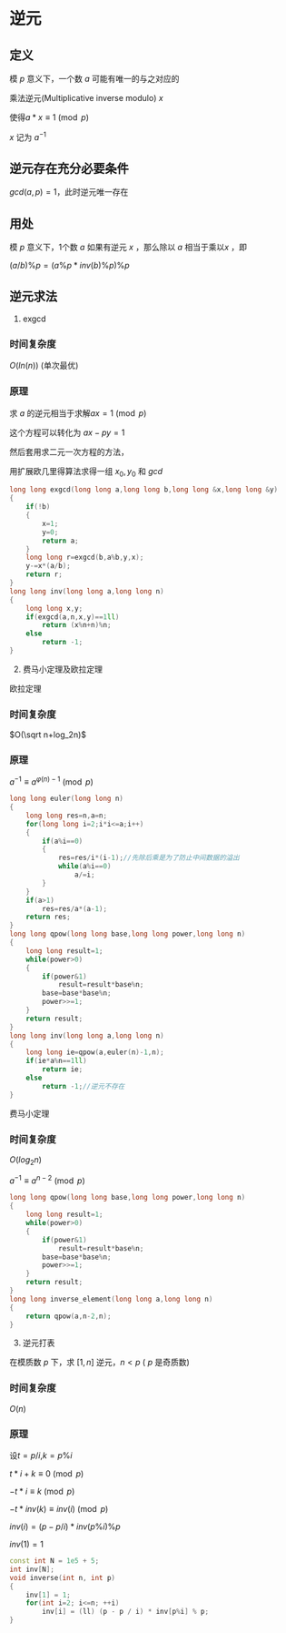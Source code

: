 # 逆元
## 定义
模 $p$ 意义下，一个数 $a$ 可能有唯一的与之对应的

乘法逆元(Multiplicative inverse modulo) $x$

使得$a*x\equiv 1 \pmod p$

$x$ 记为 $a^{-1}$

## 逆元存在充分必要条件
$gcd(a,p)=1$，此时逆元唯一存在

## 用处
模 $p$ 意义下，1个数 $a$ 如果有逆元 $x$ ，那么除以 $a$ 相当于乘以$x$ ，即

$(a/b)\%p=(a\%p*inv(b)\%p)\%p$

## 逆元求法

1. exgcd

### 时间复杂度
$O(ln(n))$   (单次最优)

### 原理

求 $a$ 的逆元相当于求解$ax=1 \pmod p$

这个方程可以转化为 $ax-py=1$

然后套用求二元一次方程的方法，

用扩展欧几里得算法求得一组 $x_0,y_0$ 和 $gcd$

```c++
long long exgcd(long long a,long long b,long long &x,long long &y)
{
	if(!b)
	{
		x=1;
		y=0;
		return a;
	}
	long long r=exgcd(b,a%b,y,x);
	y-=x*(a/b);
	return r;
}
long long inv(long long a,long long n)
{
    long long x,y;
    if(exgcd(a,n,x,y)==1ll)
        return (x%n+n)%n;
    else
        return -1;
}
```

2. 费马小定理及欧拉定理

欧拉定理

### 时间复杂度
$O(\sqrt n+log_2n)$

### 原理
$a^{-1}\equiv a^{φ(n)-1} \pmod p$

```c++
long long euler(long long n)
{
    long long res=n,a=n;  
    for(long long i=2;i*i<=a;i++)
    {  
        if(a%i==0)
        {  
            res=res/i*(i-1);//先除后乘是为了防止中间数据的溢出
            while(a%i==0)
                a/=i;
        }
    }
    if(a>1)
        res=res/a*(a-1);
    return res;
}
long long qpow(long long base,long long power,long long n)
{
    long long result=1;
    while(power>0)
    {
        if(power&1)
            result=result*base%n;
        base=base*base%n;
        power>>=1;
    }
    return result;
}
long long inv(long long a,long long n)
{
    long long ie=qpow(a,euler(n)-1,n);
    if(ie*a%n==1ll)
        return ie;
    else
        return -1;//逆元不存在
}
```

费马小定理
### 时间复杂度
$O(log_2n)$

$a^{-1}\equiv a^{n-2} \pmod p$

```c++
long long qpow(long long base,long long power,long long n)
{
    long long result=1;
    while(power>0)
    {
        if(power&1)
            result=result*base%n;
        base=base*base%n;
        power>>=1;
    }
    return result;
}
long long inverse_element(long long a,long long n)
{
    return qpow(a,n-2,n);
}
```


3. 逆元打表

在模质数 $p$ 下，求 $[1,n]$ 逆元，$n < p$ ( $p$ 是奇质数)
### 时间复杂度
$O(n)$

### 原理
设$t=p/i$,$k=p\%i$

$t*i+k\equiv 0 \pmod p$

$-t*i\equiv k \pmod p$

$-t*inv(k)\equiv inv(i) \pmod p$

$inv(i)=(p-p/i)*inv(p\%i)\%p$

$inv(1)=1$

```c++
const int N = 1e5 + 5;
int inv[N];
void inverse(int n, int p) 
{
    inv[1] = 1;
    for(int i=2; i<=n; ++i)
        inv[i] = (ll) (p - p / i) * inv[p%i] % p;
}
```